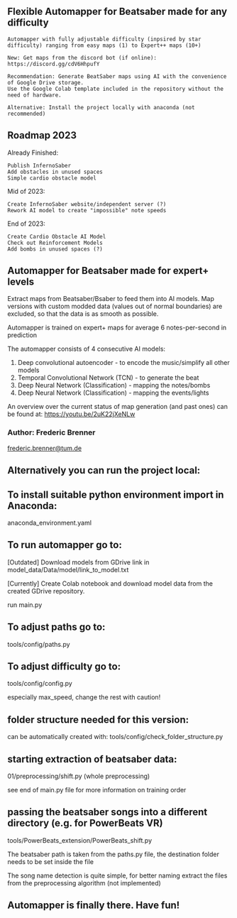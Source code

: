 ## Flexible Automapper for Beatsaber made for any difficulty
    
    Automapper with fully adjustable difficulty (inpsired by star difficulty) ranging from easy maps (1) to Expert++ maps (10+)

    New: Get maps from the discord bot (if online): https://discord.gg/cdV6HhpufY

    Recommendation: Generate BeatSaber maps using AI with the convenience of Google Drive storage.
    Use the Google Colab template included in the repository without the need of hardware.
    
    Alternative: Install the project locally with anaconda (not recommended)


## Roadmap 2023
Already Finished:

    Publish InfernoSaber
    Add obstacles in unused spaces
    Simple cardio obstacle model

Mid of 2023:

    Create InfernoSaber website/independent server (?)
    Rework AI model to create "impossible" note speeds

End of 2023:

    Create Cardio Obstacle AI Model
    Check out Reinforcement Models
    Add bombs in unused spaces (?)


## Automapper for Beatsaber made for expert+ levels

Extract maps from Beatsaber/Bsaber to feed them 
into AI models.
Map versions with custom modded data (values out of normal boundaries) are excluded,
so that the data is as smooth as possible.

Automapper is trained on expert+ maps for 
average 6 notes-per-second in prediction

The automapper consists of 4 consecutive AI models:
1. Deep convolutional autoencoder - to encode the music/simplify all other models
2. Temporal Convolutional Network (TCN) - to generate the beat
3. Deep Neural Network (Classification) - mapping the notes/bombs
4. Deep Neural Network (Classification) - mapping the events/lights

An overview over the current status of map generation (and past ones) can be found at:
https://youtu.be/2uK22jXeNLw

### Author: Frederic Brenner
frederic.brenner@tum.de

## Alternatively you can run the project local:

## To install suitable python environment import in Anaconda:
anaconda_environment.yaml

## To run automapper go to:
[Outdated] Download models from GDrive link in model_data/Data/model/link_to_model.txt

[Currently] Create Colab notebook and download model data from the created GDrive repository.

run main.py

## To adjust paths go to:
tools/config/paths.py

## To adjust difficulty go to:
tools/config/config.py

especially max_speed,
change the rest with caution!


## folder structure needed for this version:
can be automatically created with:
tools/config/check_folder_structure.py

## starting extraction of beatsaber data:
01/preprocessing/shift.py (whole preprocessing)

see end of main.py file for more information on training order


## passing the beatsaber songs into a different directory (e.g. for PowerBeats VR)
tools/PowerBeats_extension/PowerBeats_shift.py

The beatsaber path is taken from the paths.py file, 
the destination folder needs to be set inside the file

The song name detection is quite simple,
for better naming extract the files from the preprocessing algorithm (not implemented)

## Automapper is finally there. Have fun!
